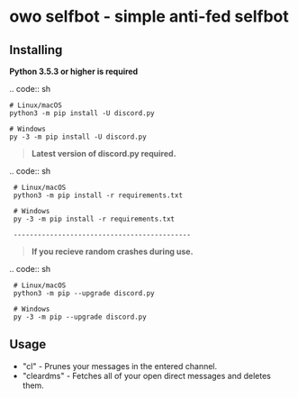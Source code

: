 owo selfbot - simple anti-fed selfbot
==========

Installing
----------

**Python 3.5.3 or higher is required**

.. code:: sh

    # Linux/macOS
    python3 -m pip install -U discord.py

    # Windows
    py -3 -m pip install -U discord.py
 >**Latest version of discord.py required.**
 
 .. code:: sh
 
     # Linux/macOS
     python3 -m pip install -r requirements.txt
 
     # Windows
     py -3 -m pip install -r requirements.txt
     
     --------------------------------------------
   >**If you recieve random crashes during use.**

 .. code:: sh
     
     # Linux/macOS
     python3 -m pip --upgrade discord.py

     # Windows
     py -3 -m pip --upgrade discord.py
Usage
----------
* "cl" - Prunes your messages in the entered channel.
* "cleardms" - Fetches all of your open direct messages and deletes them.
  
